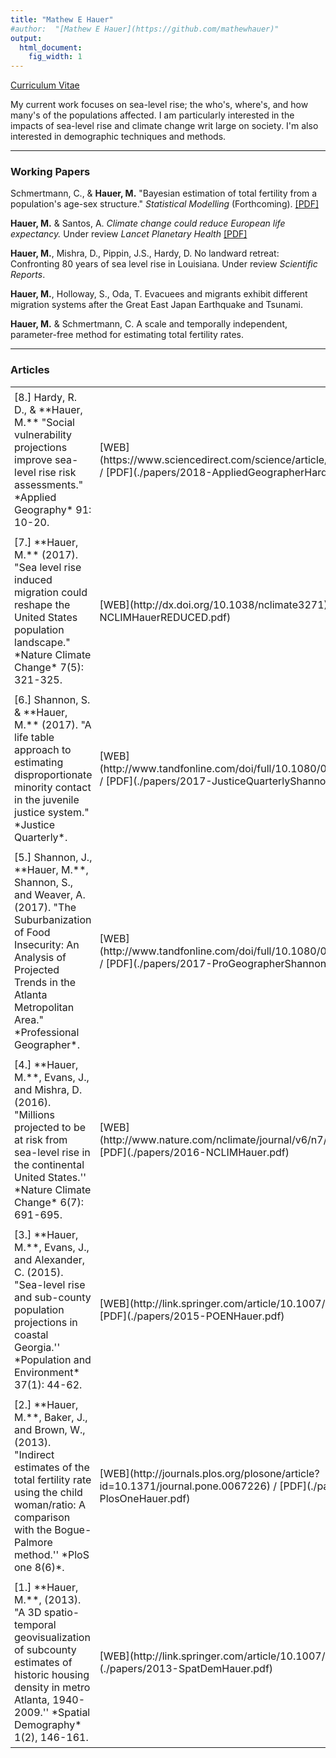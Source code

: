 ```yaml
---
title: "Mathew E Hauer"
#author:  "[Mathew E Hauer](https://github.com/mathewhauer)"
output:
  html_document:
    fig_width: 1
---
```



<script type='text/javascript' src='https://d1bxh8uas1mnw7.cloudfront.net/assets/embed.js'></script>
<style type="text/css">
table.padded-table td { padding:6px; min-width:100px }
</style>



[Curriculum Vitae](./papers/Hauer_CV.pdf)


My current work focuses on sea-level rise; the who's, where's, and how many's of the populations affected. I am particularly interested in the impacts of sea-level rise and climate change writ large on society. I'm also interested in demographic techniques and methods.

----
 
### Working Papers

Schmertmann, C., & **Hauer, M.** "Bayesian estimation of total fertility from a population's age-sex structure." *Statistical Modelling* (Forthcoming). [[PDF]](https://osf.io/preprints/socarxiv/je59v/)

**Hauer, M.** & Santos, A. *Climate change could reduce European life expectancy.* Under review *Lancet Planetary Health* [[PDF]](https://osf.io/preprints/socarxiv/ngtxr)

**Hauer, M.**, Mishra, D., Pippin, J.S., Hardy, D. No landward retreat: Confronting 80 years of sea level rise in Louisiana. Under review *Scientific Reports*.
    
**Hauer, M.**, Holloway, S., Oda, T. Evacuees and migrants exhibit different migration systems after the Great East Japan Earthquake and Tsunami.
    
**Hauer, M.** & Schmertmann, C. A scale and temporally independent, parameter-free method for estimating total fertility rates.

----

### Articles

<table class="padded-table">
 <tr><td>[8.] Hardy, R. D., & **Hauer, M.**  "Social vulnerability projections improve sea-level rise risk assessments." *Applied Geography* 91: 10-20. </td><td>[WEB](https://www.sciencedirect.com/science/article/pii/S0143622817309189) / [PDF](./papers/2018-AppliedGeographerHardyHauer.pdf)</td><td><div data-badge-popover="right" data-badge-type="donut" data-doi="https://doi.org/10.1016/j.apgeog.2017.12.019" data-hide-no-mentions="true" class="altmetric-embed"></div></td></tr>
  <tr><td>[7.] **Hauer, M.** (2017). "Sea level rise induced migration could reshape the United States population landscape." *Nature Climate Change*  7(5): 321-325.  </td><td>[WEB](http://dx.doi.org/10.1038/nclimate3271) / [PDF](./papers/2017-NCLIMHauerREDUCED.pdf)</td><td><div data-badge-popover="right" data-badge-type="donut" data-doi="10.1038/nclimate3271" data-hide-no-mentions="true" class="altmetric-embed"></div></td></tr>
  <tr><td>[6.] Shannon, S. & **Hauer, M.** (2017). "A life table approach to estimating disproportionate minority contact in the juvenile justice system." *Justice Quarterly*.  </td><td>[WEB](http://www.tandfonline.com/doi/full/10.1080/07418825.2017.1315163) / [PDF](./papers/2017-JusticeQuarterlyShannonHauer.pdf)</td><td><div data-badge-popover="right" data-badge-type="donut" data-doi="10.1080/07418825.2017.1315163" data-hide-no-mentions="true" class="altmetric-embed"></div></td></tr>
  <tr><td>[5.] Shannon, J., **Hauer, M.**, Shannon, S., and Weaver, A. (2017). "The Suburbanization of Food Insecurity: An Analysis of Projected     Trends in the Atlanta Metropolitan Area." *Professional Geographer*.  </td><td>[WEB](http://www.tandfonline.com/doi/full/10.1080/00330124.2017.1325751) / [PDF](./papers/2017-ProGeographerShannonHauer.pdf)</td><td><div data-badge-popover="right" data-badge-type="donut" data-doi="10.1080/00330124.2017.1325751" data-hide-no-mentions="true" class="altmetric-embed"></div></td></tr> 
   <tr><td>[4.] **Hauer, M.**, Evans, J., and Mishra, D. (2016). "Millions projected to be at risk from sea-level rise in the continental United States.'' *Nature Climate Change* 6(7): 691-695. </td><td> [WEB](http://www.nature.com/nclimate/journal/v6/n7/full/nclimate2961.html) / [PDF](./papers/2016-NCLIMHauer.pdf)</td><td><div data-badge-popover="right" data-badge-type="donut" data-doi="10.1038/nclimate2961" data-hide-no-mentions="true" class="altmetric-embed"></div></td></tr>  
   <tr><td>[3.] **Hauer, M.**, Evans, J., and Alexander, C. (2015). "Sea-level rise and sub-county population projections in coastal Georgia.''  *Population and Environment* 37(1): 44-62.</td> <td> [WEB](http://link.springer.com/article/10.1007/s11111-015-0233-8) / [PDF](./papers/2015-POENHauer.pdf)</td><td><div data-badge-popover="right" data-badge-type="donut" data-doi="10.1007/s11111-015-0233-8" data-hide-no-mentions="true" class="altmetric-embed"></div></td></tr> 
       
 <tr><td>[2.] **Hauer, M.**, Baker, J., and Brown, W., (2013). "Indirect estimates of the total fertility rate using the child  woman/ratio: A comparison with the Bogue-Palmore method.'' *PloS one 8(6)*.</td><td> [WEB](http://journals.plos.org/plosone/article?id=10.1371/journal.pone.0067226) / [PDF](./papers/2013-PlosOneHauer.pdf)</td><td><div data-badge-popover="right" data-badge-type="donut" data-doi="10.1371/journal.pone.0067226" data-hide-no-mentions="true" class="altmetric-embed"></div></td></tr>        
 <tr><td>[1.] **Hauer, M.**, (2013). "A 3D spatio-temporal geovisualization of subcounty estimates of historic housing density in metro Atlanta, 1940-2009.'' *Spatial Demography* 1(2), 146-161.</td><td> [WEB](http://link.springer.com/article/10.1007/BF03354895) / [PDF](./papers/2013-SpatDemHauer.pdf)</td><td><div data-badge-popover="right" data-badge-type="donut" data-doi="10.1007/BF03354895" data-hide-no-mentions="true" class="altmetric-embed"></div></td></tr>      
  
</table>


<!--- 
[7.] **Hauer, M.** (2017). "Sea level rise induced migration could reshape the United States population landscape." [*Nature Climate Change  7(5): 321-325*](http://dx.doi.org/10.1038/nclimate3271). [[PDF]](./papers/2017-NCLIMHauerREDUCED.pdf)

> <font size="2"> * Featured in **over 85 national and international news outlets**.<br>
>  * The 287th most discussed article out of 250,000+ articles published in 2017 according to [Altmetric](https://www.nature.com/articles/nclimate3271/metrics).</font>

[6.] Shannon, S. & **Hauer, M.** (2017). "A life table approach to estimating disproportionate minority contact in the juvenile justice system." [*Justice Quarterly*](http://www.tandfonline.com/doi/full/10.1080/07418825.2017.1315163). [[PDF]](./papers/2017-JusticeQuarterlyShannonHauer.pdf)

[5.] Shannon, J., **Hauer, M.**, Shannon, S., and Weaver, A. (2017). "The Suburbanization of Food Insecurity: An Analysis of Projected     Trends in the Atlanta Metropolitan Area." [*Professional Geographer*](http://www.tandfonline.com/doi/full/10.1080/00330124.2017.1325751). [[PDF]](./papers/2017-ProGeographerShannonHauer.pdf)

[4.] **Hauer, M.**, Evans, J., and Mishra, D. (2016). "Millions projected to be at risk from sea-level rise in the continental United States.'' [*Nature Climate Change 6(7):691-695*](http://www.nature.com/nclimate/journal/v6/n7/full/nclimate2961.html). [[PDF]](./papers/2016-NCLIMHauer.pdf)

> <font size="2">* Winner of the 2014 E. Walter Terrie Award from the Southern Demographic Association.<br>
> * Featured in **over 270 national and international news outlets**.<br>
> * The 4th most discussed article published in *Nature Climate Change* in 2016 according to [Altmetric](https://twitter.com/NatureClimate/status/814862616770342912).<br>
> * The 21st most discussed article published on Climate Science in 2016 according to [Altmetric](https://www.carbonbrief.org/analysis-climate-papers-featured-media-2016).<br>
> * The 148th most discussed article out of 277,000+  articles published in 2016 according to [Altmetric](https://www.nature.com/nclimate/journal/v6/n7/nclimate2961/metrics).</font>

[3.] **Hauer, M.**, Evans, J., and Alexander, C. (2015). "Sea-level rise and sub-county population projections in coastal Georgia.''  [*Population and Environment 37(1): 44-62*](http://link.springer.com/article/10.1007/s11111-015-0233-8). [[PDF]](./papers/2015-POENHauer.pdf)

[2.] **Hauer, M.**, Baker, J., and Brown, W., (2013). "Indirect estimates of the total fertility rate using the child                        woman/ratio: A comparison with the Bogue-Palmore method.'' [*PloS one 8(6)*](http://journals.plos.org/plosone/article?id=10.1371/journal.pone.0067226). [[PDF]](./papers/2013-PlosOneHauer.pdf)

[1.] **Hauer, M.**, (2013). "A 3D spatio-temporal geovisualization of subcounty estimates of historic housing density in metro Atlanta, 1940-2009.'' [*Spatial Demography 1(2), 146-161*](http://link.springer.com/article/10.1007/BF03354895). [[PDF]](./papers/2013-SpatDemHauer.pdf)
-->



